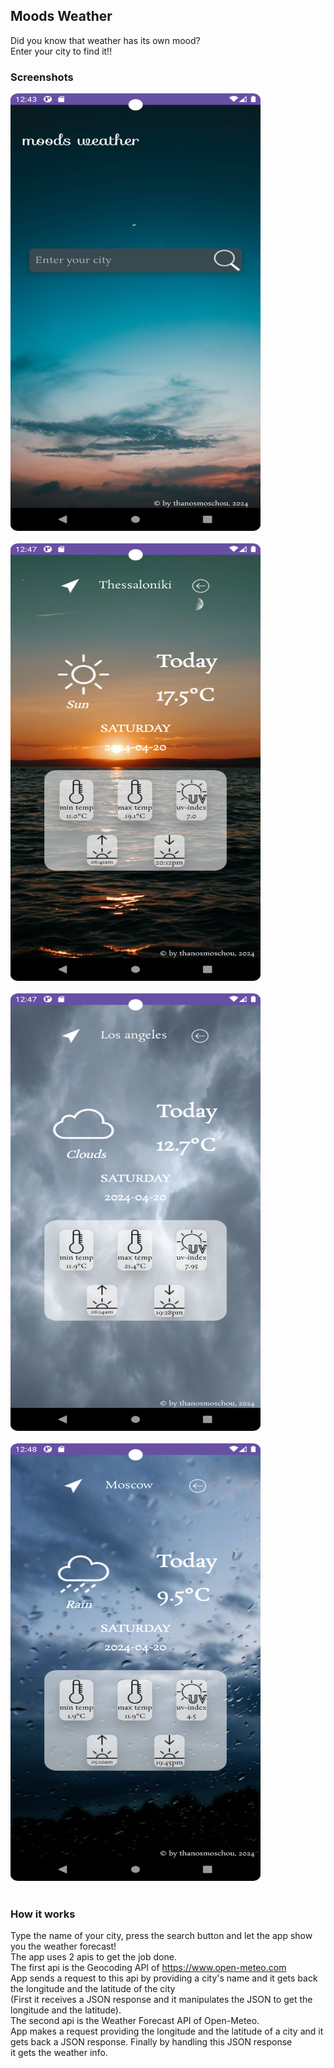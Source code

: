 ## Moods Weather
Did you know that weather has its own mood? <br>
Enter your city to find it!! <br>

### Screenshots
<img src="screenshots/introScreen.png" height=700 width=400> <br><br>
<img src="screenshots/resultSun.png" height=700 width=400> <br><br>
<img src="screenshots/resultClouds.png" height=700 width=400> <br><br>
<img src="screenshots/resultRain.png" height=700 width=400> <br><br>


### How it works
Type the name of your city, press the search button and let the app show you the weather forecast! <br>
The app uses 2 apis to get the job done. <br>
The first api is the Geocoding API of https://www.open-meteo.com <br>
App sends a request to this api by providing a city's name and it gets back the longitude and the latitude of the city <br>
(First it receives a JSON response and it manipulates the JSON to get the longitude and the latitude). <br>
The second api is the Weather Forecast API of Open-Meteo. <br>
App makes a request providing the longitude and the latitude of a city and it gets back a JSON response. Finally by handling this JSON response<br>
it gets the weather info.